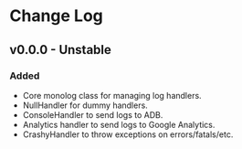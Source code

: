 Change Log
==========

v0.0.0 - Unstable
-----------------

### Added

 - Core monolog class for managing log handlers.
 - NullHandler for dummy handlers.
 - ConsoleHandler to send logs to ADB.
 - Analytics handler to send logs to Google Analytics.
 - CrashyHandler to throw exceptions on errors/fatals/etc.
 
